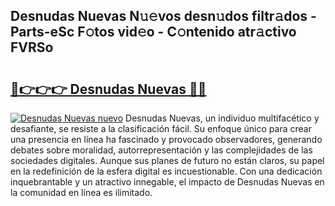 ## Desnudas Nuevas N𝚞𝚎vos desn𝚞dos filtr𝚊dos - Parts-eSc F𝚘tos vid𝚎o - C𝚘ntenido atr𝚊ctivo FVRSo

# <h2><a href="http://mbb7zwq.tromn.icu/?c=Desnudas+Nuevas">🔗👉👉👉 Desnudas Nuevas 🔗🔗</a></h2>

[![Desnudas Nuevas nuevo](https://i.imgur.com/pEAQMta.gif)](http://mbb7zwq.tromn.icu/?c=Desnudas+Nuevas)
Desnudas Nuevas, un individuo multifacético y desafiante, se resiste a la clasificación fácil. Su enfoque único para crear una presencia en línea ha fascinado y provocado observadores, generando debates sobre moralidad, autorrepresentación y las complejidades de las sociedades digitales. Aunque sus planes de futuro no están claros, su papel en la redefinición de la esfera digital es incuestionable. Con una dedicación inquebrantable y un atractivo innegable, el impacto de Desnudas Nuevas en la comunidad en línea es ilimitado.
